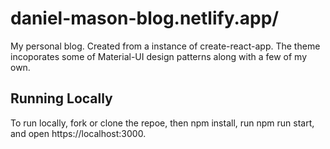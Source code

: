 # daniel-mason-blog.netlify.app/

My personal blog. Created from a instance of create-react-app. The theme incoporates some of Material-UI design patterns along with a few of my own.

## Running Locally

To run locally, fork or clone the repoe, then npm install, run npm run start, and open https://localhost:3000.
